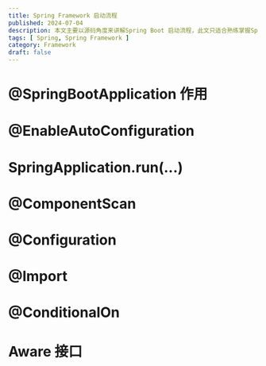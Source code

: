 ```yaml
---
title: Spring Framework 启动流程
published: 2024-07-04
description: 本文主要以源码角度来讲解Spring Boot 启动流程，此文只适合熟练掌握Spring Framework框架的读者。
tags: [ Spring, Spring Framework ]
category: Framework
draft: false
---
```


# @SpringBootApplication 作用

# @EnableAutoConfiguration

# SpringApplication.run(...)

# @ComponentScan

# @Configuration

# @Import

# @ConditionalOn

# Aware 接口